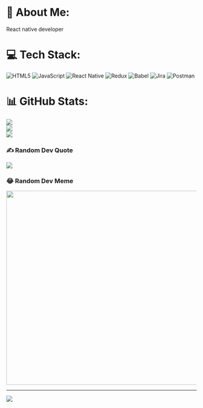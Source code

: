 # 💫 About Me:
React native developer


# 💻 Tech Stack:
![HTML5](https://img.shields.io/badge/html5-%23E34F26.svg?style=for-the-badge&logo=html5&logoColor=white) ![JavaScript](https://img.shields.io/badge/javascript-%23323330.svg?style=for-the-badge&logo=javascript&logoColor=%23F7DF1E) ![React Native](https://img.shields.io/badge/react_native-%2320232a.svg?style=for-the-badge&logo=react&logoColor=%2361DAFB) ![Redux](https://img.shields.io/badge/redux-%23593d88.svg?style=for-the-badge&logo=redux&logoColor=white) ![Babel](https://img.shields.io/badge/Babel-F9DC3e?style=for-the-badge&logo=babel&logoColor=black) ![Jira](https://img.shields.io/badge/jira-%230A0FFF.svg?style=for-the-badge&logo=jira&logoColor=white) ![Postman](https://img.shields.io/badge/Postman-FF6C37?style=for-the-badge&logo=postman&logoColor=white)
# 📊 GitHub Stats:
![](https://github-readme-stats.vercel.app/api?username=devDon&theme=dark&hide_border=false&include_all_commits=true&count_private=true)<br/>
![](https://github-readme-streak-stats.herokuapp.com/?user=devDon&theme=dark&hide_border=false)<br/>
![](https://github-readme-stats.vercel.app/api/top-langs/?username=devDon&theme=dark&hide_border=false&include_all_commits=true&count_private=true&layout=compact)

### ✍️ Random Dev Quote
![](https://quotes-github-readme.vercel.app/api?type=horizontal&theme=radical)

### 😂 Random Dev Meme
<img src="https://b1694534.smushcdn.com/1694534/wp-content/uploads/2021/06/7.png?lossy=1&strip=1&webp=1" width="512px"/>

---
[![](https://visitcount.itsvg.in/api?id=devDon&icon=0&color=0)](https://visitcount.itsvg.in)

<!-- Proudly created with GPRM ( https://gprm.itsvg.in ) -->
